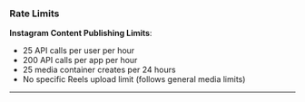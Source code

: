 ### Rate Limits

**Instagram Content Publishing Limits**:
- 25 API calls per user per hour
- 200 API calls per app per hour
- 25 media container creates per 24 hours
- No specific Reels upload limit (follows general media limits)

---
